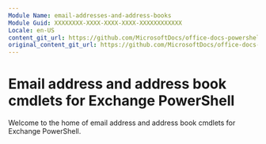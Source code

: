 ```yaml
---
Module Name: email-addresses-and-address-books
Module Guid: XXXXXXXX-XXXX-XXXX-XXXX-XXXXXXXXXXXX
Locale: en-US
content_git_url: https://github.com/MicrosoftDocs/office-docs-powershell/blob/live/exchange/exchange-ps/exchange/email-addresses-and-address-books/email-addresses-and-address-books.md
original_content_git_url: https://github.com/MicrosoftDocs/office-docs-powershell/blob/live/exchange/exchange-ps/exchange/email-addresses-and-address-books/email-addresses-and-address-books.md
---
```


# Email address and address book cmdlets for Exchange PowerShell

Welcome to the home of email address and address book cmdlets for Exchange PowerShell.